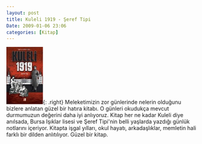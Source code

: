 ```yaml
---
layout: post
title: Kuleli 1919 - Şeref Tipi
Date: 2009-01-06 23:06
categories: [Kitap]
---
```


![kuleli1919][]{: .right} Meleketimizin zor günlerinde nelerin olduğunu bizlere
anlatan güzel bir hatıra kitabı. O günleri okudukça mevcut durmumuzun
değerini daha iyi anlıyoruz. Kitap her ne kadar Kuleli diye anılsada,
Bursa Işıklar lisesi ve Şeref Tipi'nin belli yaşlarda yazdığı günlük
notlarını içeriyor. Kitapta işgal yılları, okul hayatı, arkadaşlıklar,
memletin hali farklı bir dilden anlıtılıyor. Güzel bir kitap.

  [kuleli1919]: /images/kuleli1919-96x150.jpg